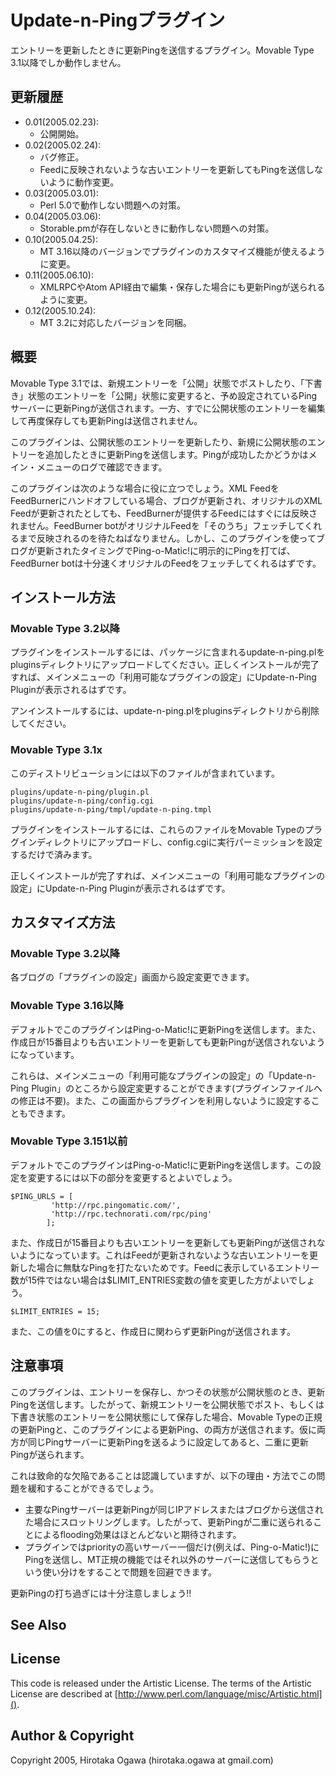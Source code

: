 # Update-n-Pingプラグイン

エントリーを更新したときに更新Pingを送信するプラグイン。Movable Type 3.1以降でしか動作しません。

## 更新履歴

 * 0.01(2005.02.23):
   * 公開開始。
 * 0.02(2005.02.24):
   * バグ修正。
   * Feedに反映されないような古いエントリーを更新してもPingを送信しないように動作変更。
 * 0.03(2005.03.01):
   * Perl 5.0で動作しない問題への対策。
 * 0.04(2005.03.06):
   * Storable.pmが存在しないときに動作しない問題への対策。
 * 0.10(2005.04.25):
   * MT 3.16以降のバージョンでプラグインのカスタマイズ機能が使えるように変更。
 * 0.11(2005.06.10):
   * XMLRPCやAtom API経由で編集・保存した場合にも更新Pingが送られるように変更。
 * 0.12(2005.10.24):
   * MT 3.2に対応したバージョンを同梱。

## 概要

Movable Type 3.1では、新規エントリーを「公開」状態でポストしたり、「下書き」状態のエントリーを「公開」状態に変更すると、予め設定されているPingサーバーに更新Pingが送信されます。一方、すでに公開状態のエントリーを編集して再度保存しても更新Pingは送信されません。

このプラグインは、公開状態のエントリーを更新したり、新規に公開状態のエントリーを追加したときに更新Pingを送信します。Pingが成功したかどうかはメイン・メニューのログで確認できます。

このプラグインは次のような場合に役に立つでしょう。XML FeedをFeedBurnerにハンドオフしている場合、ブログが更新され、オリジナルのXML Feedが更新されたとしても、FeedBurnerが提供するFeedにはすぐには反映されません。FeedBurner botがオリジナルFeedを「そのうち」フェッチしてくれるまで反映されるのを待たねばなりません。しかし、このプラグインを使ってブログが更新されたタイミングでPing-o-Matic!に明示的にPingを打てば、FeedBurner botは十分速くオリジナルのFeedをフェッチしてくれるはずです。

## インストール方法

### Movable Type 3.2以降

プラグインをインストールするには、パッケージに含まれるupdate-n-ping.plをpluginsディレクトリにアップロードしてください。正しくインストールが完了すれば、メインメニューの「利用可能なプラグインの設定」にUpdate-n-Ping Pluginが表示されるはずです。

アンインストールするには、update-n-ping.plをpluginsディレクトリから削除してください。

### Movable Type 3.1x

このディストリビューションには以下のファイルが含まれています。

    plugins/update-n-ping/plugin.pl
    plugins/update-n-ping/config.cgi
    plugins/update-n-ping/tmpl/update-n-ping.tmpl

プラグインをインストールするには、これらのファイルをMovable Typeのプラグインディレクトリにアップロードし、config.cgiに実行パーミッションを設定するだけで済みます。

正しくインストールが完了すれば、メインメニューの「利用可能なプラグインの設定」にUpdate-n-Ping Pluginが表示されるはずです。

## カスタマイズ方法

### Movable Type 3.2以降

各ブログの「プラグインの設定」画面から設定変更できます。

### Movable Type 3.16以降

デフォルトでこのプラグインはPing-o-Matic!に更新Pingを送信します。また、作成日が15番目よりも古いエントリーを更新しても更新Pingが送信されないようになっています。

これらは、メインメニューの「利用可能なプラグインの設定」の「Update-n-Ping Plugin」のところから設定変更することができます(プラグインファイルへの修正は不要)。また、この画面からプラグインを利用しないように設定することもできます。

### Movable Type 3.151以前

デフォルトでこのプラグインはPing-o-Matic!に更新Pingを送信します。この設定を変更するには以下の部分を変更するとよいでしょう。

    $PING_URLS = [
             'http://rpc.pingomatic.com/',
             'http://rpc.technorati.com/rpc/ping'
            ];

また、作成日が15番目よりも古いエントリーを更新しても更新Pingが送信されないようになっています。これはFeedが更新されないような古いエントリーを更新した場合に無駄なPingを打たないためです。Feedに表示しているエントリー数が15件ではない場合は$LIMIT_ENTRIES変数の値を変更した方がよいでしょう。

    $LIMIT_ENTRIES = 15;

また、この値を0にすると、作成日に関わらず更新Pingが送信されます。

## 注意事項

このプラグインは、エントリーを保存し、かつその状態が公開状態のとき、更新Pingを送信します。したがって、新規エントリーを公開状態でポスト、もしくは下書き状態のエントリーを公開状態にして保存した場合、Movable Typeの正規の更新Pingと、このプラグインによる更新Ping、の両方が送信されます。仮に両方が同じPingサーバーに更新Pingを送るように設定してあると、二重に更新Pingが送られます。

これは致命的な欠陥であることは認識していますが、以下の理由・方法でこの問題を緩和することができるでしょう。

 * 主要なPingサーバーは更新Pingが同じIPアドレスまたはブログから送信された場合にスロットリングします。したがって、更新Pingが二重に送られることによるflooding効果はほとんどないと期待されます。
 * プラグインではpriorityの高いサーバー一個だけ(例えば、Ping-o-Matic!)にPingを送信し、MT正規の機能ではそれ以外のサーバーに送信してもらうという使い分けをすることで問題を回避できます。

更新Pingの打ち過ぎには十分注意しましょう!!

## See Also

## License

This code is released under the Artistic License. The terms of the Artistic License are described at [http://www.perl.com/language/misc/Artistic.html]().

## Author & Copyright

Copyright 2005, Hirotaka Ogawa (hirotaka.ogawa at gmail.com)
